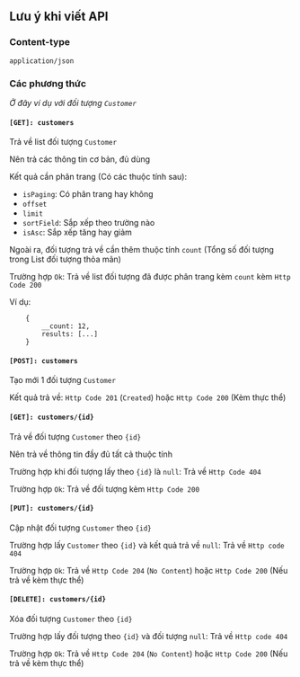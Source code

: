 ## Lưu ý khi viết API 

### Content-type 

`application/json`

### Các phương thức

*Ở đây ví dụ với đối tượng `Customer`*

#### `[GET]: customers`


Trả về list đối tượng `Customer`

Nên trả các thông tin cơ bản, đủ dùng

Kết quả cần phân trang (Có các thuộc tính sau):
- `isPaging`: Có phân trang hay không
- `offset`
- `limit`
- `sortField`: Sắp xếp theo trường nào
- `isAsc`: Sắp xếp tăng hay giảm

Ngoài ra, đối tượng trả về cần thêm thuộc tính `count` (Tổng số đối tượng trong List đối tượng thỏa mãn)

Trường hợp `Ok`: Trả về list đối tượng đã được phân trang kèm `count` kèm `Http Code 200`

Ví dụ:

```
    {
        __count: 12,
        results: [...]
    }
```

#### `[POST]: customers`

Tạo mới 1 đối tượng `Customer`

Kết quả trả về: `Http Code 201` (`Created`) hoặc `Http Code 200` (Kèm thực thể)

#### `[GET]: customers/{id}`

Trả về đối tượng `Customer` theo `{id}`

Nên trả về thông tin đầy đủ tất cả thuộc tính

Trường hợp khi đối tượng lấy theo `{id}` là `null`: Trả về `Http Code 404`

Trường hợp `Ok`: Trả về đối tượng kèm `Http Code 200`

#### `[PUT]: customers/{id}`

Cập nhật đối tượng `Customer` theo `{id}`

Trường hợp lấy `Customer` theo `{id}` và kết quả trả về `null`: Trả về `Http code 404`

Trường hợp `Ok`: Trả về `Http Code 204` (`No Content`) hoặc `Http Code 200` (Nếu trả về kèm thực thể)

#### `[DELETE]: customers/{id}`

Xóa đối tượng `Customer` theo `{id}`

Trường hợp lấy đối tượng theo `{id}` và đối tượng `null`: Trả về `Http code 404`

Trường hợp `Ok`: Trả về `Http Code 204` (`No Content`) hoặc `Http Code 200` (Nếu trả về kèm thực thể)
